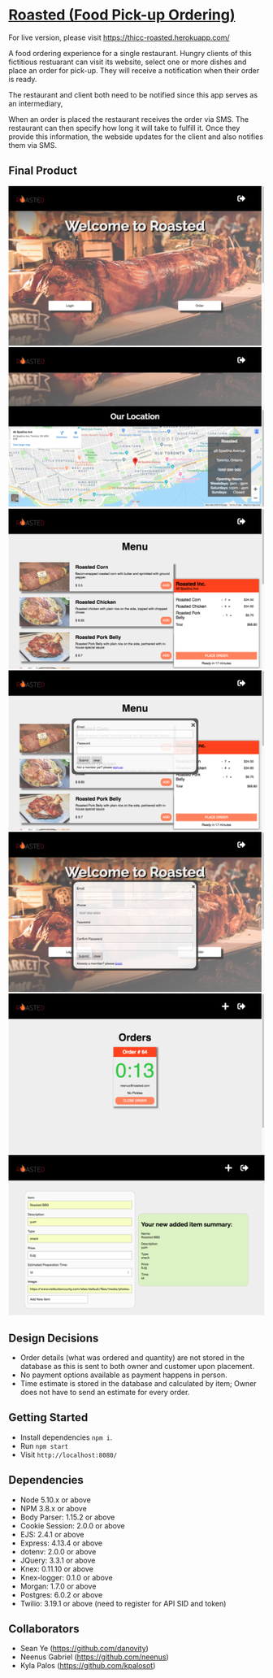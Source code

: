 # [Roasted (Food Pick-up Ordering)](https://thicc-roasted.herokuapp.com/)

For live version, please visit https://thicc-roasted.herokuapp.com/

A food ordering experience for a single restaurant. Hungry clients of this fictitious restuarant can visit its website, select one or more dishes and place an order for pick-up. They will receive a notification when their order is ready.

The restaurant and client both need to be notified since this app serves as an intermediary,

When an order is placed the restaurant receives the order via SMS. The restaurant can then specify how long it will take to fulfill it. Once they provide this information, the webside updates for the client and also notifies them via SMS.

## Final Product

!["Welcome Page"](https://github.com/kpalosot/roasted/blob/master/img/welcome_page.png?raw=true)
!["Welcome Page Location using Google Maps"](https://github.com/kpalosot/roasted/blob/master/img/welcome_page_location.png?raw=true)
!["Customer can place an order"](https://github.com/kpalosot/roasted/blob/master/img/customer_menu_page.png?raw=true)
!["Customer has to login to place an order(pop-up)"](https://github.com/kpalosot/roasted/blob/master/img/login_popup.png?raw=true)
!["User has to register if user has no account with restaurant(pop-up)"](https://github.com/kpalosot/roasted/blob/master/img/register_popup.png?raw=true)
!["Owner can see list of orders with countdown timer to the time before customer arrives"](https://github.com/kpalosot/roasted/blob/master/img/owner_list_order_page.png?raw=true)
!["Owner can add new items to menu page and will be shown the new item summary"](https://github.com/kpalosot/roasted/blob/master/img/add_menu_item_page.png?raw=true)

## Design Decisions

- Order details (what was ordered and quantity) are not stored in the database as this is sent to both owner and customer upon placement.
- No payment options available as payment happens in person.
- Time estimate is stored in the database and calculated by item; Owner does not have to send an estimate for every order.

## Getting Started

- Install dependencies `npm i`.
- Run `npm start`
- Visit `http://localhost:8080/`

## Dependencies

- Node 5.10.x or above
- NPM 3.8.x or above
- Body Parser: 1.15.2 or above
- Cookie Session: 2.0.0 or above
- EJS: 2.4.1 or above
- Express: 4.13.4 or above
- dotenv: 2.0.0 or above
- JQuery: 3.3.1 or above
- Knex: 0.11.10 or above
- Knex-logger: 0.1.0 or above
- Morgan: 1.7.0 or above
- Postgres: 6.0.2 or above
- Twilio: 3.19.1 or above (need to register for API SID and token)

## Collaborators

- Sean Ye (https://github.com/danovity)
- Neenus Gabriel (https://github.com/neenus)
- Kyla Palos (https://github.com/kpalosot)
